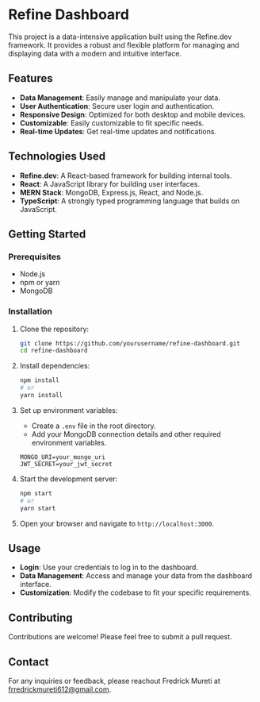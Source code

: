 # Refine Dashboard

This project is a data-intensive application built using the Refine.dev framework. It provides a robust and flexible platform for managing and displaying data with a modern and intuitive interface.

## Features

- **Data Management**: Easily manage and manipulate your data.
- **User Authentication**: Secure user login and authentication.
- **Responsive Design**: Optimized for both desktop and mobile devices.
- **Customizable**: Easily customizable to fit specific needs.
- **Real-time Updates**: Get real-time updates and notifications.

## Technologies Used

- **Refine.dev**: A React-based framework for building internal tools.
- **React**: A JavaScript library for building user interfaces.
- **MERN Stack**: MongoDB, Express.js, React, and Node.js.
- **TypeScript**: A strongly typed programming language that builds on JavaScript.

## Getting Started

### Prerequisites

- Node.js
- npm or yarn
- MongoDB

### Installation

1. Clone the repository:

   ```sh
   git clone https://github.com/yourusername/refine-dashboard.git
   cd refine-dashboard
   ```

2. Install dependencies:

   ```sh
   npm install
   # or
   yarn install
   ```

3. Set up environment variables:

   - Create a `.env` file in the root directory.
   - Add your MongoDB connection details and other required environment variables.

   ```env
   MONGO_URI=your_mongo_uri
   JWT_SECRET=your_jwt_secret
   ```

4. Start the development server:

   ```sh
   npm start
   # or
   yarn start
   ```

5. Open your browser and navigate to `http://localhost:3000`.

## Usage

- **Login**: Use your credentials to log in to the dashboard.
- **Data Management**: Access and manage your data from the dashboard interface.
- **Customization**: Modify the codebase to fit your specific requirements.

## Contributing

Contributions are welcome! Please feel free to submit a pull request.

## Contact

For any inquiries or feedback, please reachout Fredrick Mureti at frredrickmureti612@gmail.com.
